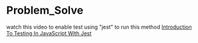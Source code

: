# Problem_Solve

watch this video to enable test using "jest" to run this method <a href = "https://www.youtube.com/watch?v=FgnxcUQ5vho&t=269s">Introduction To Testing In JavaScript With Jest
</a>
